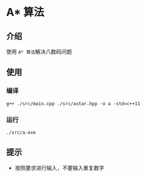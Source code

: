 # A* 算法

## 介绍
使用 `A* 算法`解决八数码问题

## 使用

### 编译
```
g++ ./src/main.cpp ./src/astar.hpp -o a -std=c++11
```

### 运行
```
./src/a.exe
```

## 提示
* 按照要求进行输入，不要输入重复数字


